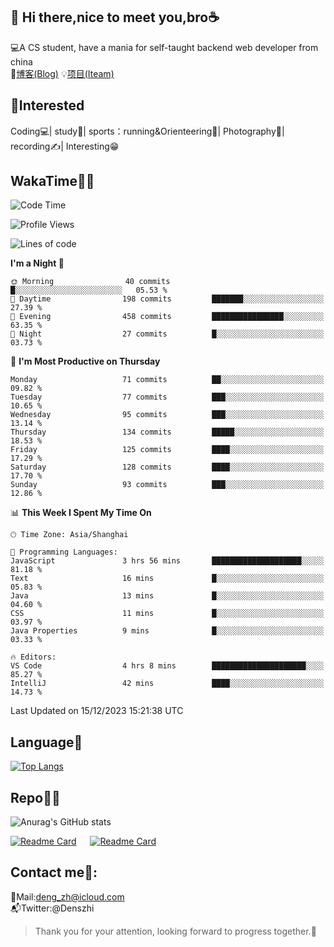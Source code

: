 👋 Hi there,nice to meet you,bro☕
---
💻A CS student, have a mania for self-taught backend web developer from china   
📌[博客(Blog)](https://github.com/HealUP/MyBlog)
💡[项目(Iteam)](https://healup.github.io/)

 <!-- waka-box start -->
 <!-- waka-box end -->
 
🧲**Interested**
--
Coding💻| study📖| sports：running&Orienteering🏃‍| Photography📸| recording✍️| Interesting😁

WakaTime👨‍💻
---
<!--START_SECTION:waka-->
![Code Time](http://img.shields.io/badge/Code%20Time-518%20hrs%2024%20mins-blue)

![Profile Views](http://img.shields.io/badge/Profile%20Views-1-blue)

![Lines of code](https://img.shields.io/badge/From%20Hello%20World%20I%27ve%20Written-205.0%20thousand%20lines%20of%20code-blue)

**I'm a Night 🦉** 

```text
🌞 Morning                40 commits          █░░░░░░░░░░░░░░░░░░░░░░░░   05.53 % 
🌆 Daytime                198 commits         ███████░░░░░░░░░░░░░░░░░░   27.39 % 
🌃 Evening                458 commits         ████████████████░░░░░░░░░   63.35 % 
🌙 Night                  27 commits          █░░░░░░░░░░░░░░░░░░░░░░░░   03.73 % 
```
📅 **I'm Most Productive on Thursday** 

```text
Monday                   71 commits          ██░░░░░░░░░░░░░░░░░░░░░░░   09.82 % 
Tuesday                  77 commits          ███░░░░░░░░░░░░░░░░░░░░░░   10.65 % 
Wednesday                95 commits          ███░░░░░░░░░░░░░░░░░░░░░░   13.14 % 
Thursday                 134 commits         █████░░░░░░░░░░░░░░░░░░░░   18.53 % 
Friday                   125 commits         ████░░░░░░░░░░░░░░░░░░░░░   17.29 % 
Saturday                 128 commits         ████░░░░░░░░░░░░░░░░░░░░░   17.70 % 
Sunday                   93 commits          ███░░░░░░░░░░░░░░░░░░░░░░   12.86 % 
```


📊 **This Week I Spent My Time On** 

```text
🕑︎ Time Zone: Asia/Shanghai

💬 Programming Languages: 
JavaScript               3 hrs 56 mins       ████████████████████░░░░░   81.18 % 
Text                     16 mins             █░░░░░░░░░░░░░░░░░░░░░░░░   05.83 % 
Java                     13 mins             █░░░░░░░░░░░░░░░░░░░░░░░░   04.60 % 
CSS                      11 mins             █░░░░░░░░░░░░░░░░░░░░░░░░   03.97 % 
Java Properties          9 mins              █░░░░░░░░░░░░░░░░░░░░░░░░   03.33 % 

🔥 Editors: 
VS Code                  4 hrs 8 mins        █████████████████████░░░░   85.27 % 
IntelliJ                 42 mins             ████░░░░░░░░░░░░░░░░░░░░░   14.73 % 
```


 Last Updated on 15/12/2023 15:21:38 UTC
<!--END_SECTION:waka-->

Language🚀
---
[![Top Langs](https://github-readme-stats.vercel.app/api/top-langs/?username=HealUP&layout=compact&hide_border=true)](https://github.com/HealUP)

Repo🧑‍💻
---
![Anurag's GitHub stats](https://github-readme-stats.vercel.app/api?username=HealUP&count_private=true&show_icons=true&theme=gruvbox&hide_border=true) 

[![Readme Card](https://github-readme-stats.vercel.app/api/pin/?username=HealUP&repo=InternetEy&theme=transparent)](https://github.com/HealUP/InternetEy) &emsp;
[![Readme Card](https://github-readme-stats.vercel.app/api/pin/?username=HealUP&repo=CampusExperience&theme=transparent)](https://github.com/HealUP/CampusExperience)


Contact me📱:
---
📮Mail:deng_zh@icloud.com  
📬Twitter:@Denszhi  

> Thank you for your attention, looking forward to progress together.🎉
